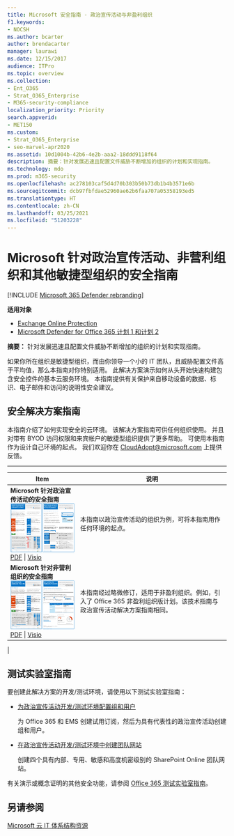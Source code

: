 ```yaml
---
title: Microsoft 安全指南 - 政治宣传活动与非盈利组织
f1.keywords:
- NOCSH
ms.author: bcarter
author: brendacarter
manager: laurawi
ms.date: 12/15/2017
audience: ITPro
ms.topic: overview
ms.collection:
- Ent_O365
- Strat_O365_Enterprise
- M365-security-compliance
localization_priority: Priority
search.appverid:
- MET150
ms.custom:
- Strat_O365_Enterprise
- seo-marvel-apr2020
ms.assetid: 10d1004b-42b6-4e2b-aaa2-18ddd9118f64
description: 摘要：针对发展迅速且配置文件威胁不断增加的组织的计划和实现指南。
ms.technology: mdo
ms.prod: m365-security
ms.openlocfilehash: ac278103caf5d4d70b303b50b73db1b4b3571e6b
ms.sourcegitcommit: dcb97fbfdae52960ae62b6faa707a05358193ed5
ms.translationtype: HT
ms.contentlocale: zh-CN
ms.lasthandoff: 03/25/2021
ms.locfileid: "51203228"
---
```

# <a name="microsoft-security-guidance-for-political-campaigns-nonprofits-and-other-agile-organizations"></a>Microsoft 针对政治宣传活动、非营利组织和其他敏捷型组织的安全指南

[!INCLUDE [Microsoft 365 Defender rebranding](../includes/microsoft-defender-for-office.md)]

**适用对象**
- [Exchange Online Protection](exchange-online-protection-overview.md)
- [Microsoft Defender for Office 365 计划 1 和计划 2](defender-for-office-365.md)

 **摘要：** 针对发展迅速且配置文件威胁不断增加的组织的计划和实现指南。

如果你所在组织是敏捷型组织，而由你领导一个小的 IT 团队，且威胁配置文件高于平均值，那么本指南对你特别适用。 此解决方案演示如何从头开始快速构建包含安全控件的基本云服务环境。 本指南提供有关保护来自移动设备的数据、标识、电子邮件和访问的说明性安全建议。

## <a name="security-solution-guidance"></a>安全解决方案指南

本指南介绍了如何实现安全的云环境。 该解决方案指南可供任何组织使用。 并且对带有 BYOD 访问权限和来宾帐户的敏捷型组织提供了更多帮助。 可使用本指南作为设计自己环境的起点。 我们欢迎你在 [CloudAdopt@microsoft.com](mailto:CloudAdopt@microsoft.com) 上提供反馈。

****

|Item|说明|
|---|---|
|**Microsoft 针对政治宣传活动的安全指南** <br> [![迷你海报集的缩略图。](../../media/d370ce28-ca40-4930-9a2c-907312aa06c8.png)](https://download.microsoft.com/download/B/4/D/B4D520C3-4D0C-4B4D-BFB9-09F0651C2775/MSFT_Cloud_architecture_security%20for%20political%20campaigns.pdf) <br> [PDF](https://download.microsoft.com/download/B/4/D/B4D520C3-4D0C-4B4D-BFB9-09F0651C2775/MSFT_Cloud_architecture_security%20for%20political%20campaigns.pdf) \| [Visio](https://download.microsoft.com/download/B/4/D/B4D520C3-4D0C-4B4D-BFB9-09F0651C2775/MSFT_Cloud_architecture_security%20for%20political%20campaigns.vsdx)|本指南以政治宣传活动的组织为例，可将本指南用作任何环境的起点。|
|**Microsoft 针对非营利组织的安全指南** <br> [![可下载文件的缩略图](../../media/e4784889-1c69-4067-9a8f-31d31d1eceea.png)](https://download.microsoft.com/download/9/4/3/94389612-C679-4061-8DF2-D9A15D72B65F/Microsoft_Cloud%20Architecture_Security%20for%20Nonprofits.pdf) <br> [PDF](https://download.microsoft.com/download/9/4/3/94389612-C679-4061-8DF2-D9A15D72B65F/Microsoft_Cloud%20Architecture_Security%20for%20Nonprofits.pdf) \| [Visio](https://download.microsoft.com/download/9/4/3/94389612-C679-4061-8DF2-D9A15D72B65F/Microsoft_Cloud%20Architecture_Security%20for%20Nonprofits.vsdx)|本指南经过略微修订，适用于非盈利组织。例如，引入了 Office 365 非盈利组织版计划。该技术指南与政治宣传活动解决方案指南相同。|
|

## <a name="test-lab-guides"></a>测试实验室指南

要创建此解决方案的开发/测试环境，请使用以下测试实验室指南：

- [为政治宣传活动开发/测试环境配置组和用户](configure-groups-and-users-for-a-political-campaign-dev-test-environment.md)

  为 Office 365 和 EMS 创建试用订阅，然后为具有代表性的政治宣传活动创建组和用户。

- [在政治宣传活动开发/测试环境中创建团队网站](create-team-sites-in-a-political-campaign-dev-test-environment.md)

  创建四个具有内部、专用、敏感和高度机密级别的 SharePoint Online 团队网站。

有关演示或概念证明的其他安全功能，请参阅 [Office 365 测试实验室指南](../../enterprise/cloud-adoption-test-lab-guides-tlgs.md)。

## <a name="see-also"></a>另请参阅

[Microsoft 云 IT 体系结构资源](../../solutions/cloud-architecture-models.md)
